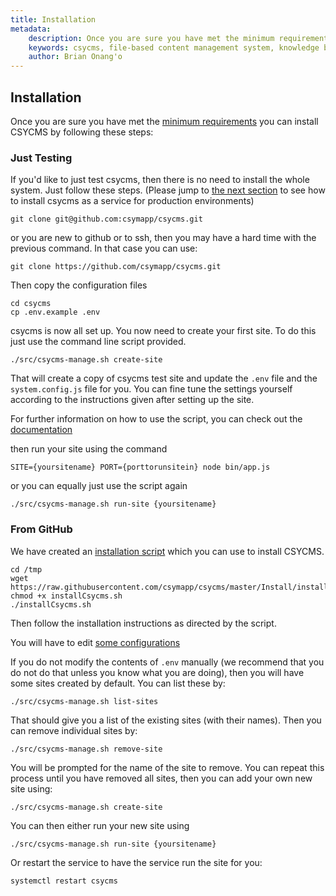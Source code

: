 ```yaml
---
title: Installation
metadata:
    description: Once you are sure you have met the minimum requirements you can install CSYCMS by following these steps. We have created an installation script which you can use to install CSYCMS
    keywords: csycms, file-based content management system, knowledge base, static site generator, nodejs, requirements, installation, testing
    author: Brian Onang'o
---
```



## Installation 

Once you are sure you have met the [minimum requirements](/basics/Requirements) you can install CSYCMS by following these steps:


### Just Testing 

If you'd like to just test csycms, then there is no need to install the whole system. Just follow these steps. (Please jump to [the next section](#from-github) to see how to install csycms as a service for production environments)

```
git clone git@github.com:csymapp/csycms.git
```

or you are new to github or to ssh, then you may have a hard time with the previous command. In that case you can use:

```
git clone https://github.com/csymapp/csycms.git
```

Then copy the configuration files

```
cd csycms
cp .env.example .env
```

csycms is now all set up. You now need to create your first site. To do this just use the command line script provided.

```
./src/csycms-manage.sh create-site
```

That will create a copy of csycms test site and update the `.env` file and the `system.config.js` file for you. You can fine tune the settings yourself according to the instructions given after setting up the site.

For further information on how to use the script, you can check out the [documentation](https://learn.csycms.csymapp.com)


then run your site using the command


```
SITE={yoursitename} PORT={porttorunsitein} node bin/app.js
```

or you can equally just use the script again

```
./src/csycms-manage.sh run-site {yoursitename}
```

### From GitHub

We have created an [installation script](https://github.com/csymapp/csycms/blob/master/Install/installCsycms.sh) which you can use to install CSYCMS. 

```
cd /tmp
wget https://raw.githubusercontent.com/csymapp/csycms/master/Install/installCsycms.sh
chmod +x installCsycms.sh
./installCsycms.sh
```

Then follow the installation instructions as directed by the script.

You will have to edit [some configurations](/csycms/Configuration)

If you do not modify the contents of `.env` manually (we recommend that you do not do that unless you know what you are doing), then you will have some sites created by default. You can list these by:

```
./src/csycms-manage.sh list-sites
```

That should give you a list of the existing sites (with their names). Then you can remove individual sites by:

```
./src/csycms-manage.sh remove-site
```

You will be prompted for the name of the site to remove. You can repeat this process until you have removed all sites, then you can add your own new site using:

```
./src/csycms-manage.sh create-site
```

You can then either run your new site using

```
./src/csycms-manage.sh run-site {yoursitename}
```

Or restart the service to have the service run the site for you:

```
systemctl restart csycms
```